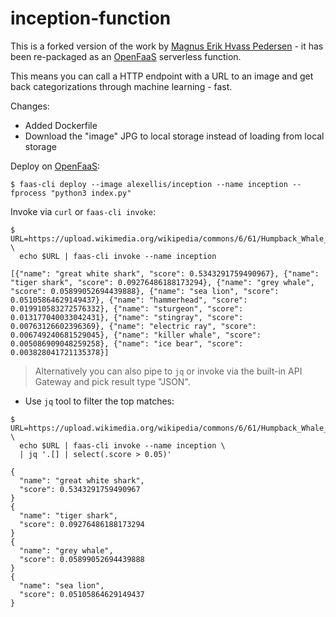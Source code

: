 # inception-function

This is a forked version of the work by [Magnus Erik Hvass Pedersen](https://github.com/Hvass-Labs/TensorFlow-Tutorials) - it has been re-packaged as an [OpenFaaS](https://www.openfaas.com) serverless function.

This means you can call a HTTP endpoint with a URL to an image and get back categorizations through machine learning - fast.

Changes:

* Added Dockerfile
* Download the "image" JPG to local storage instead of loading from local storage

Deploy on [OpenFaaS](https://www.openfaas.com):

```
$ faas-cli deploy --image alexellis/inception --name inception --fprocess "python3 index.py"
```

Invoke via `curl` or `faas-cli invoke`:

```
$ URL=https://upload.wikimedia.org/wikipedia/commons/6/61/Humpback_Whale_underwater_shot.jpg \
  echo $URL | faas-cli invoke --name inception

[{"name": "great white shark", "score": 0.5343291759490967}, {"name": "tiger shark", "score": 0.09276486188173294}, {"name": "grey whale", "score": 0.05899052694439888}, {"name": "sea lion", "score": 0.05105864629149437}, {"name": "hammerhead", "score": 0.019910583272576332}, {"name": "sturgeon", "score": 0.013177040033042431}, {"name": "stingray", "score": 0.00763126602396369}, {"name": "electric ray", "score": 0.006749240681529045}, {"name": "killer whale", "score": 0.005086909048259258}, {"name": "ice bear", "score": 0.003828041721135378}]
```

> Alternatively you can also pipe to `jq` or invoke via the built-in API Gateway and pick result type "JSON".

* Use `jq` tool to filter the top matches:

```
$ URL=https://upload.wikimedia.org/wikipedia/commons/6/61/Humpback_Whale_underwater_shot.jpg \
  echo $URL | faas-cli invoke --name inception \
  | jq '.[] | select(.score > 0.05)'

{
  "name": "great white shark",
  "score": 0.5343291759490967
}
{
  "name": "tiger shark",
  "score": 0.09276486188173294
}
{
  "name": "grey whale",
  "score": 0.05899052694439888
}
{
  "name": "sea lion",
  "score": 0.05105864629149437
}
```

